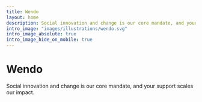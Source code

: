 ```yaml
---
title: Wendo
layout: home
description: Social innovation and change is our core mandate, and your support scales our impact.
intro_image: "images/illustrations/wendo.svg"
intro_image_absolute: true
intro_image_hide_on_mobile: true
---
```


# Wendo

Social innovation and change is our core mandate, and your support scales our impact.
